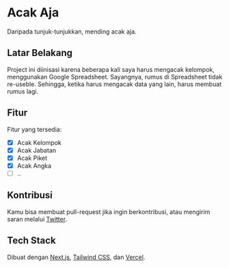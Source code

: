 # Acak Aja

Daripada tunjuk-tunjukkan, mending acak aja.

## Latar Belakang

Project ini diinisasi karena beberapa kali saya harus mengacak kelompok, menggunakan Google Spreadsheet. Sayangnya, rumus di Spreadsheet tidak re-useble. Sehingga, ketika harus mengacak data yang lain, harus membuat rumus lagi.

## Fitur

Fitur yang tersedia:

- [x] Acak Kelompok
- [x] Acak Jabatan
- [x] Acak Piket
- [x] Acak Angka
- [ ] ..

## Kontribusi

Kamu bisa membuat pull-request jika ingin berkontribusi, atau mengirim saran melalui [Twitter](https://twitter.com/prasastipagi).

## Tech Stack

Dibuat dengan [Next.js](https://nextjs.org/), [Tailwind CSS](https://tailwindcss.com/), dan [Vercel](https://vercel.com/).
